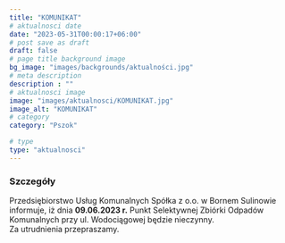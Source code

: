 ```yaml
---
title: "KOMUNIKAT"
# aktualnosci date
date: "2023-05-31T00:00:17+06:00"
# post save as draft
draft: false
# page title background image
bg_image: "images/backgrounds/aktualności.jpg"
# meta description
description : ""
# aktualnosci image
image: "images/aktualnosci/KOMUNIKAT.jpg"
image_alt: "KOMUNIKAT"
# category
category: "Pszok"

# type
type: "aktualnosci"
---
```


### Szczegóły

Przedsiębiorstwo Usług Komunalnych Spółka z o.o. w Bornem Sulinowie informuje, iż dnia **09.06.2023 r.** 
Punkt Selektywnej Zbiórki Odpadów Komunalnych przy ul. Wodociągowej będzie nieczynny.  
Za utrudnienia przepraszamy.
